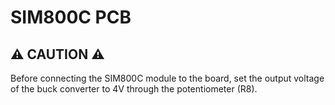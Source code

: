 # SIM800C PCB
## ⚠️  CAUTION  ⚠️
Before connecting the SIM800C module to the board, set the output voltage of the buck converter to 4V through the potentiometer (R8).

